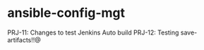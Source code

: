 # ansible-config-mgt

PRJ-11: Changes to test Jenkins Auto build
PRJ-12: Testing save-artifacts!!@


